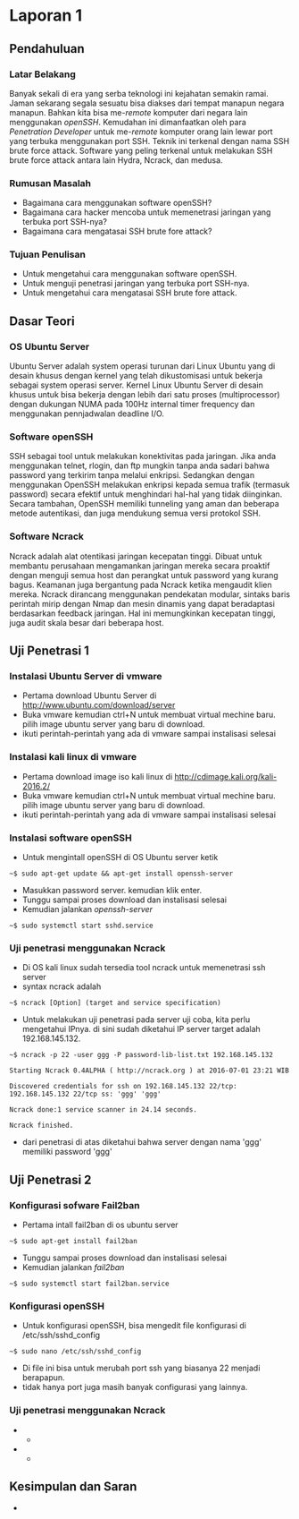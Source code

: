 # Laporan 1

## Pendahuluan

### Latar Belakang

Banyak sekali di era yang serba teknologi ini kejahatan semakin ramai. Jaman sekarang segala sesuatu bisa diakses dari tempat manapun negara manapun. Bahkan kita bisa me-*remote* komputer dari negara lain menggunakan *openSSH*. Kemudahan ini dimanfaatkan oleh para *Penetration Developer* untuk me-*remote* komputer orang lain lewar port yang terbuka menggunakan port SSH. Teknik ini terkenal dengan nama SSH brute force attack. Software yang peling terkenal untuk melakukan SSH brute force attack antara lain Hydra, Ncrack, dan medusa.

### Rumusan Masalah

* Bagaimana cara menggunakan software openSSH?
* Bagaimana cara hacker mencoba untuk memenetrasi jaringan yang terbuka port SSH-nya?
* Bagaimana cara mengatasai SSH brute fore attack?

### Tujuan Penulisan

* Untuk mengetahui cara menggunakan software openSSH.
* Untuk menguji penetrasi jaringan yang terbuka port SSH-nya.
* Untuk mengetahui cara mengatasai SSH brute fore attack.

## Dasar Teori

### OS Ubuntu Server

Ubuntu Server adalah system operasi turunan dari Linux Ubuntu yang di desain khusus dengan kernel yang telah dikustomisasi untuk bekerja sebagai system operasi server. Kernel Linux Ubuntu Server di desain khusus untuk bisa bekerja dengan lebih dari satu proses (multiprocessor) dengan dukungan NUMA pada 100Hz internal timer frequency dan menggunakan pennjadwalan deadline I/O.


### Software openSSH

SSH sebagai tool untuk melakukan konektivitas pada jaringan. Jika anda menggunakan telnet, rlogin, dan ftp mungkin tanpa anda sadari bahwa password yang terkirim tanpa melalui enkripsi. Sedangkan dengan menggunakan OpenSSH melakukan enkripsi kepada semua trafik (termasuk password) secara efektif untuk menghindari hal-hal yang tidak diinginkan. Secara tambahan, OpenSSH memiliki tunneling yang aman dan beberapa metode autentikasi, dan juga mendukung semua versi protokol SSH.

### Software Ncrack

Ncrack adalah alat otentikasi jaringan kecepatan tinggi. Dibuat untuk membantu perusahaan mengamankan jaringan mereka secara proaktif dengan menguji semua host dan perangkat untuk password yang kurang bagus. Keamanan juga bergantung pada Ncrack ketika mengaudit klien mereka. Ncrack dirancang menggunakan pendekatan modular, sintaks baris perintah mirip dengan Nmap dan mesin dinamis yang dapat beradaptasi berdasarkan feedback jaringan. Hal ini memungkinkan kecepatan tinggi, juga audit skala besar dari beberapa host.

## Uji Penetrasi 1

### Instalasi Ubuntu Server di vmware

* Pertama download Ubuntu Server di http://www.ubuntu.com/download/server
* Buka vmware kemudian ctrl+N untuk membuat virtual mechine baru. pilih image ubuntu server yang baru di download.
* ikuti perintah-perintah yang ada di vmware sampai instalisasi selesai

### Instalasi kali linux di vmware

* Pertama download image iso kali linux di http://cdimage.kali.org/kali-2016.2/
* Buka vmware kemudian ctrl+N untuk membuat virtual mechine baru. pilih image ubuntu server yang baru di download.
* ikuti perintah-perintah yang ada di vmware sampai instalisasi selesai

### Instalasi software openSSH

* Untuk mengintall openSSH di OS Ubuntu server ketik 

```
~$ sudo apt-get update && apt-get install openssh-server
```

* Masukkan password server. kemudian klik enter.
* Tunggu sampai proses download dan instalisasi selesai
* Kemudian jalankan *openssh-server*

```
~$ sudo systemctl start sshd.service
```


### Uji penetrasi menggunakan Ncrack

* Di OS kali linux sudah tersedia tool ncrack untuk memenetrasi ssh server
* syntax ncrack adalah

```
~$ ncrack [Option] (target and service specification)
```

* Untuk melakukan uji penetrasi pada server uji coba, kita perlu mengetahui IPnya. di sini sudah diketahui IP server target adalah 192.168.145.132.

```
~$ ncrack -p 22 -user ggg -P password-lib-list.txt 192.168.145.132

Starting Ncrack 0.4ALPHA ( http://ncrack.org ) at 2016-07-01 23:21 WIB

Discovered credentials for ssh on 192.168.145.132 22/tcp:
192.168.145.132 22/tcp ss: 'ggg' 'ggg'

Ncrack done:1 service scanner in 24.14 seconds.

Ncrack finished.
```

* dari penetrasi di atas diketahui bahwa server dengan nama 'ggg' memiliki password 'ggg'



## Uji Penetrasi 2

### Konfigurasi sofware Fail2ban

* Pertama intall fail2ban di os ubuntu server

```
~$ sudo apt-get install fail2ban
```

* Tunggu sampai proses download dan instalisasi selesai
* Kemudian jalankan *fail2ban*

```
~$ sudo systemctl start fail2ban.service
```

### Konfigurasi openSSH

* Untuk konfigurasi openSSH, bisa mengedit file konfigurasi di /etc/ssh/sshd_config

```
~$ sudo nano /etc/ssh/sshd_config
```

* Di file ini bisa untuk merubah port ssh yang biasanya 22 menjadi berapapun.
* tidak hanya port juga masih banyak configurasi yang lainnya.

### Uji penetrasi menggunakan Ncrack

* -
* -

## Kesimpulan dan Saran

-
